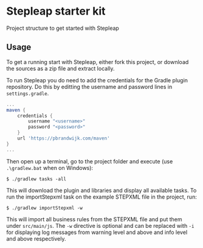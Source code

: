# Stepleap starter kit
Project structure to get started with Stepleap

## Usage
To get a running start with Stepleap, either fork this project, or download the sources as a zip file and extract locally.

To run Stepleap you do need to add the credentials for the Gradle plugin repository. Do this by editting the username and password lines in `settings.gradle`.

```groovy
...
maven {
	credentials {
		username "<username>"
		password "<password>"
	}
	url 'https://pbrandwijk.com/maven'
}
...
```

Then open up a terminal, go to the project folder and execute (use `.\gradlew.bat` when on Windows):

```console
$ ./gradlew tasks -all
```

This will download the plugin and libraries and display all available tasks. To run the importStepxml task on the example STEPXML file in the project, run:

```console
$ ./gradlew importStepxml -w
```

This will import all business rules from the STEPXML file and put them under `src/main/js`. The `-w` directive is optional and can be replaced with `-i` for displaying log messages from warning level and above and info level and above respectively.
